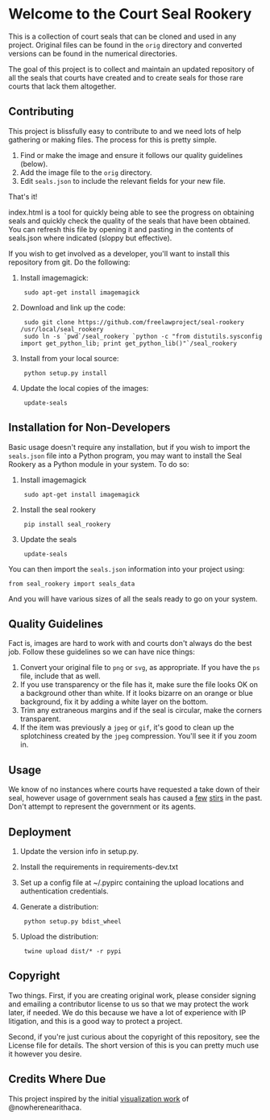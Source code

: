 
Welcome to the Court Seal Rookery
=================================

This is a collection of court seals that can be cloned and used in any project.
Original files can be found in the `orig` directory and converted versions can
be found in the numerical directories.

The goal of this project is to collect and maintain an updated repository of all
the seals that courts have created and to create seals for those rare courts
that lack them altogether.


Contributing
------------

This project is blissfully easy to contribute to and we need lots of help
gathering or making files. The process for this is pretty simple.

 1. Find or make the image and ensure it follows our quality guidelines
 (below).
 1. Add the image file to the `orig` directory.
 1. Edit `seals.json` to include the relevant fields for your new file.

That's it!

index.html is a tool for quickly being able to see the progress on obtaining
seals and quickly check the quality of the seals that have been obtained.
You can refresh this file by opening it and pasting in the contents of
seals.json where indicated (sloppy but effective).

If you wish to get involved as a developer, you'll want to install this repository from git. Do the following:

1. Install imagemagick:

        sudo apt-get install imagemagick

1. Download and link up the code:

        sudo git clone https://github.com/freelawproject/seal-rookery /usr/local/seal_rookery
        sudo ln -s `pwd`/seal_rookery `python -c "from distutils.sysconfig import get_python_lib; print get_python_lib()"`/seal_rookery

1. Install from your local source:

        python setup.py install

1. Update the local copies of the images:

        update-seals


Installation for Non-Developers
-------------------------------

Basic usage doesn't require any installation, but if you wish to import the
`seals.json` file into a Python program, you may want to install the Seal
Rookery as a Python module in your system. To do so:

1. Install imagemagick

        sudo apt-get install imagemagick

1. Install the seal rookery

        pip install seal_rookery

1. Update the seals

        update-seals

You can then import the `seals.json` information into your project using:

    from seal_rookery import seals_data

And you will have various sizes of all the seals ready to go on your system.


Quality Guidelines
------------------

Fact is, images are hard to work with and courts don't always do the best job.
Follow these guidelines so we can have nice things:

1. Convert your original file to `png` or `svg`, as appropriate. If you have the
`ps` file, include that as well.
1. If you use transparency or the file has it, make sure the file looks OK on
a background other than white. If it looks bizarre on an orange or blue
background, fix it by adding a white layer on the bottom.
1. Trim any extraneous margins and if the seal is circular, make the corners
transparent.
1. If the item was previously a `jpeg` or `gif`, it's good to clean up the
splotchiness created by the `jpeg` compression. You'll see it if you zoom in.



Usage
-----

We know of no instances where courts have requested a take down of their seal,
however usage of government seals has caused a [few][3] [stirs][2] in the past.
Don't attempt to represent the government or its agents.


Deployment
----------
1. Update the version info in setup.py.

1. Install the requirements in requirements-dev.txt

1. Set up a config file at ~/.pypirc containing the upload locations and authentication credentials.

1. Generate a distribution:

        python setup.py bdist_wheel

1. Upload the distribution:

        twine upload dist/* -r pypi


Copyright
---------

Two things. First, if you are creating original work, please consider signing
and emailing a contributor license to us so that we may protect the work later,
if needed. We do this because we have a lot of experience with IP litigation,
and this is a good way to protect a project.

Second, if you're just curious about the copyright of this repository, see the
License file for details. The short version of this is you can pretty much use
it however you desire.


Credits Where Due
-----------------

This project inspired by the initial [visualization work][1] of
@nowherenearithaca.

[1]: https://d57dd304fefca1aa423fea1b4dc59f23c06dd95e.googledrive.com/host/0B2GQktu-wcTiWm82NGt5MTZreHM/
[2]: http://www.nytimes.com/2010/08/03/us/03fbi.html
[3]: https://www.publicknowledge.org/news-blog/blogs/nsa-spying-fine-trademark-infringement-crosse
